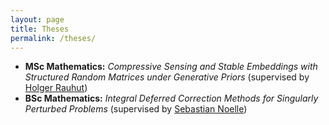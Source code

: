 ```yaml
---
layout: page
title: Theses
permalink: /theses/
---
```


- **MSc Mathematics:** *Compressive Sensing and Stable Embeddings with Structured Random Matrices under Generative Priors* (supervised by [Holger Rauhut](https://www.mathc.rwth-aachen.de/en/~rauhut/home))
- **BSc Mathematics:** *Integral Deferred Correction Methods for Singularly Perturbed Problems* (supervised by [Sebastian Noelle](https://www.igpm.rwth-aachen.de/team/noelle))

